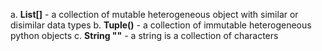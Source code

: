 <!-- markdownlint-disable -->
a. **List[]** - a collection of mutable heterogeneous object with similar or disimilar data types
b. **Tuple()** - a collection of immutable heterogeneous python objects
c. **String ""** - a string is a collection of characters